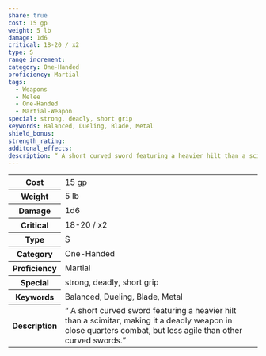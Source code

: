 ```yaml
---
share: true
cost: 15 gp
weight: 5 lb
damage: 1d6
critical: 18-20 / x2
type: S
range_increment: 
category: One-Handed
proficiency: Martial
tags:
  - Weapons
  - Melee
  - One-Handed
  - Martial-Weapon
special: strong, deadly, short grip
keywords: Balanced, Dueling, Blade, Metal
shield_bonus: 
strength_rating: 
additonal_effects: 
description: “ A short curved sword featuring a heavier hilt than a scimitar, making it a deadly weapon in close quarters combat, but less agile than other curved swords.”
---
```


<p><span style="overflow-x: auto;"><table><tbody><tr><th>Cost</th><td>15 gp</td></tr><tr><th>Weight</th><td>5 lb</td></tr><tr><th>Damage</th><td>1d6</td></tr><tr><th>Critical</th><td>18-20 / x2</td></tr><tr><th>Type</th><td>S</td></tr><tr><th>Category</th><td>One-Handed</td></tr><tr><th>Proficiency</th><td>Martial</td></tr><tr><th>Special</th><td>strong, deadly, short grip</td></tr><tr><th>Keywords</th><td>Balanced, Dueling, Blade, Metal</td></tr><tr><th>Description</th><td>“ A short curved sword featuring a heavier hilt than a scimitar, making it a deadly weapon in close quarters combat, but less agile than other curved swords.”</td></tr></tbody></table></span></p>